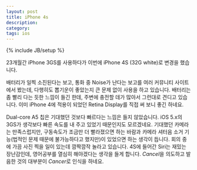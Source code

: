 ```yaml
---
layout: post
title: iPhone 4s
description: 
category: 
tags: ios
---
```

{% include JB/setup %}

23개월간 iPhone 3GS를 사용하다가 이번에 iPhone 4S (32G white)로 변경을 했습니다.  

배터리가 일찍 소진된다는 보고, 통화 중 Noise가 난다는 보고를 여러 커뮤니티 사이트에서 봤는데,
다행히도 뽑기운이 좋았는지 큰 문제 없이 사용을 하고 있습니다. 배터리는 좀 빨리 다는 듯한 느낌이 들긴
한데, 주변에 충전할 데가 많아서 그런대로 견디고 있습니다. 이미 iPhone 4에 적용이 되었던 Retina
Display를 직접 써 보니 좋긴 하네요.

Dual-core A5 칩은 기대했던 것보다 빠르다는 느낌은 들지 않았습니다. iOS 5.x의 3GS가 생각보다 빠른
속도를 내 주고 있었기 때문인지도 모르겠네요. 기대했던 카메라는 만족스럽지만, 구동속도가 조금만 더
빨라졌으면 하는 바람과 카메라 셔터음 소거 기능(법적인 문제 때문에 불가능하다고 했지만)이 있었으면
하는 생각이 듭니다. 회의 중에 가끔 사진 찍을 일이 있는데 깜짝깜작 놀라고 있습니다. 4S에 들어간 Siri는
재밌는 장난감인데, 영어공부를 열심히 해야겠다는 생각을 들게 합니다. *Cancel*을 의도하고 발음한 것의
대부분이 *Cancer*로 인식을 하네요.
